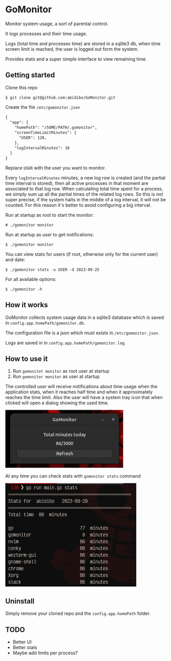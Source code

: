# GoMonitor

Monitor system usage, a sort of parental control.

It logs processes and their time usage.

Logs (total time and processes time) are stored in a sqlite3 db, when time screen limit is reached, the user is logged out form the system.

Provides stats and a super simple interface to view remaining time.

## Getting started

Clone this repo

```
$ git clone git@github.com:abidibo/GoMonitor.git
```

Create the file `/etc/gomonitor.json`

```
{
  "app": {
    "homePath": "/SOME/PATH/.gomonitor",
    "screenTimeLimitMinutes": {
      "USER": 120,
    },
    "logIntervalMinutes": 10
  }
}
```

Replace `USER` with the user you want to monitor.

Every `logIntervalMinutes` minutes, a new log row is created (and the partial time interval is stored), then all active processes in that moment are associated to that log row.
When calculating total time spent for a process, we simply sum up all the partial times of the related log rows.
So this is not super precise, if the system halts in the middle of a log interval, it will not be counted.
For this reason it's better to avoid configuring a big interval.


Run at startup as root to start the monitor:
```
# ./gomonitor monitor
```

Run at startup as user to get notifications:
```
$ ./gomonitor monitor
```

You can view stats for users (if root, otherwise only for the current user) and date:

```
$ ./gomonitor stats -u USER -d 2023-09-25
```

For all available options:
```
$ ./gomonitor -h
```

## How it works

GoMonitor collects system usage data in a sqlite3 database which is saved in `config.app.homePath/gomonitor.db`.

The configuration file is a json which must exists in `/etc/gomonitor.json`.

Logs are saved in in `config.app.homePath/gomonitor.log`.

## How to use it

1. Run `gomonitot monitor` as root user at startup
2. Run `gomonitor monitor` as user at startup

The controlled user will receive notifications about time usage when the application stats, when it reaches half time and when it approximately reaches the time limit.
Also the user will have a system tray icon that when clicked will open a dialog showing the used time.

![ui](ui.png "GoMonitor UI")

At any time you can check stats with `gomonitor stats` command

![stats](stats.png "GoMonitor Stats")

## Uninstall

Simply remove your cloned repo and the `config.app.homePath` folder.

## TODO
- Better UI
- Better stats
- Maybe add limits per process? 
